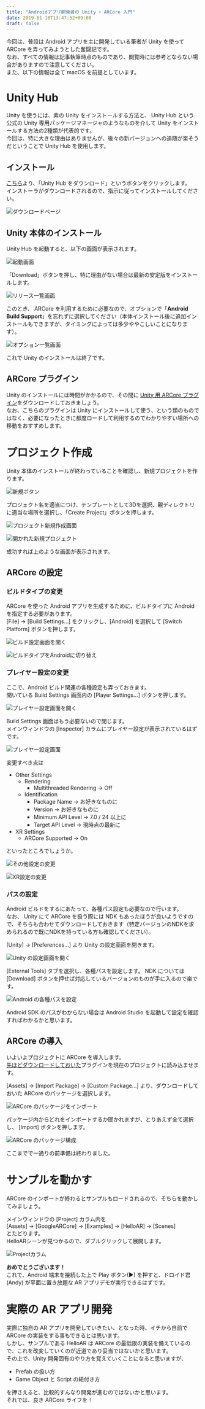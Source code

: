 ```yaml
---
title: "Androidアプリ開発者の Unity + ARCore 入門"
date: 2019-01-10T13:47:52+09:00
draft: false
---
```

今回は、普段は Android アプリを主に開発している筆者が Unity を使って ARCore を弄ってみようとした奮闘記です。  
なお、すべての情報は記事執筆時点のものであり、閲覧時には参考とならない場合がありますので注意してください。  
また、以下の情報は全て macOS を前提としています。

# Unity Hub
Unity を使うには、素の Unity をインストールする方法と、 Unity Hub という公式の Unity 専用パッケージマネージャのようなものを介して Unity をインストールする方法の2種類が代表的です。  
今回は、特に大きな理由はありませんが、後々の新バージョンへの追随が楽そうだということで Unity Hub を使用します。

## インストール
[こちら](https://unity3d.com/jp/get-unity/download)より、「Unity Hub をダウンロード」というボタンをクリックします。  
インストーラがダウンロードされるので、指示に従ってインストールしてください。

![ダウンロードページ](/images/ss_download_unity-hub.png)

## Unity 本体のインストール
Unity Hub を起動すると、以下の画面が表示されます。

![起動画面](/images/ss_unity-hub_startup.png)

「Download」ボタンを押し、特に理由がない場合は最新の安定版をインストールします。

![リリース一覧画面](/images/ss_list_release-unity.png)

このとき、 ARCore を利用するために必要なので、オプションで「**Android Build Support**」を忘れずに選択してください（本体インストール後に追加インストールもできますが、タイミングによっては多少ややこしいことになります）。

![オプション一覧画面](/images/ss_list_option-unity.png)

これで Unity のインストールは終了です。

## ARCore プラグイン
Unity のインストールには時間がかかるので、その間に [Unity 用 ARCore プラグイン](https://github.com/google-ar/arcore-unity-sdk/releases)をダウンロードしておきましょう。  
なお、こちらのプラグインは Unity にインストールして使う、という類のものではなく、必要になったときに都度ロードして利用するのでわかりやすい場所への移動をおすすめします。

# プロジェクト作成
Unity 本体のインストールが終わっていることを確認し、新規プロジェクトを作ります。

![新規ボタン](/images/ss_new-project-unity.png)

プロジェクト名を適当につけ、テンプレートとして3Dを選択、親ディレクトリに適当な場所を選択し、「Create Project」ボタンを押します。

![プロジェクト新規作成画面](/images/ss_unity_new_project_setting.png)

![開かれた新規プロジェクト](/images/ss_unity_new_project_opened.png)

成功すれば上のような画面が表示されます。

## ARCore の設定
### ビルドタイプの変更
ARCore を使った Android アプリを生成するために、ビルドタイプに Android を指定する必要があります。  
[File] -> [Build Settings…] をクリックし、[Android] を選択して [Switch Platform] ボタンを押します。

![ビルド設定画面を開く](/images/ss_unity_open_build_settings.png)

![ビルドタイプをAndroidに切り替え](/images/ss_unity_build_settings_android.png)

### プレイヤー設定の変更
ここで、Android ビルド関連の各種設定も弄っておきます。  
開いている Build Settings 画面内の [Player Settings…] ボタンを押します。

![プレイヤー設定画面を開く](/images/ss_unity_open_player_settings.png)

Build Settings 画面はもう必要ないので閉じます。  
メインウィンドウの [Inspector] カラムにプレイヤー設定が表示されているはずです。

![プレイヤー設定画面](/images/ss_unity_player_settings.png)

変更すべき点は

- Other Settings
    - Rendering
        - Multithreaded Rendering -> Off
    - Identification
        - Package Name -> お好きなものに
        - Version -> お好きなものに
        - Minimum API Level -> 7.0 / 24 以上に
        - Target API Level -> 現時点の最新に
- XR Settings
    - ARCore Supported -> On

といったところでしょうか。

![その他設定の変更](/images/ss_unity_player_settings_other.png)

![XR設定の変更](/images/ss_unity_player_settings_xr.png)

### パスの設定
Android ビルドをするにあたって、各種パス設定も必要なので行います。  
なお、 Unity にて ARCore を扱う際には NDK もあったほうが良いようですので、そちらも合わせてダウンロードしておきます（特定バージョンのNDKを求められるので既にNDKを持っている方も確認してください）。

[Unity] -> [Preferences…] より Unity の設定画面を開きます。

![Unity の設定画面を開く](/images/ss_unity_open_preference.png)

[External Tools] タブを選択し、各種パスを設定します。
NDK については [Download] ボタンを押せば対応しているバージョンのものが手に入るので楽です。

![Android の各種パスを設定](/images/ss_unity_change_android_path.png)

Android SDK のパスがわからない場合は Android Studio を起動して設定を確認すればわかるかと思います。

## ARCore の導入
いよいよプロジェクトに ARCore を導入します。  
[先ほどダウンロードしておいた](#arcore-プラグイン)プラグインを現在のプロジェクトに読み込ませます。

[Assets] -> [Import Package] -> [Custom Package…] より、ダウンロードしておいた ARCore のパッケージを選択します。

![ARCore のパッケージをインポート](/images/ss_unity_import_custom_package.png)

パッケージ内からどれをインポートするか聞かれますが、とりあえず全て選択し、 [Import] ボタンを押します。

![ARCore のパッケージ構成](/images/ss_unity_import_arcore.png)

ここまでで一通りの前準備は終わりました。

# サンプルを動かす
ARCore のインポートが終わるとサンプルもロードされるので、そちらを動かしてみましょう。

メインウィンドウの [Project] カラム内を  
[Assets] -> [GoogleARCore] -> [Examples] -> [HelloAR] -> [Scenes]  
とたどります。  
HelloARシーンが見つかるので、ダブルクリックして展開します。

![Projectカラム](/images/ss_unity_helloar_column_project.png)

**おめでとうございます！**  
これで、Android 端末を接続した上で Play ボタン(▶) を押すと、ドロイド君(Andy) が平面に置き放題な AR アプリデモが実行できるはずです。

# 実際の AR アプリ開発
実際に独自の AR アプリを開発していきたい、となった時、イチから自前で ARCore の実装をする事もできるとは思います。  
しかし、サンプルである HelloAR は ARCore の最低限の実装を備えているので、これを改変していくのが近道であり妥当ではないかと思います。  
その上で、Unity 開発固有のやり方を覚えていくことになると思いますが、

- Prefab の扱い方
- Game Object と Script の紐付き方

を押さえると、比較的すんなり開発が進むのではないかと思います。  
それでは、良き ARCore ライフを！
